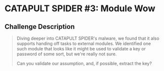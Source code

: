 # CATAPULT SPIDER #3: Module Wow

## Challenge Description

> Diving deeper into CATAPULT SPIDER's malware, we found that it also supports handing off tasks to external modules. We identified one such module that looks like it might be used to validate a key or password of some sort, but we're really not sure.
> 
> Can you validate our assumption, and, if possible, extract the key?
